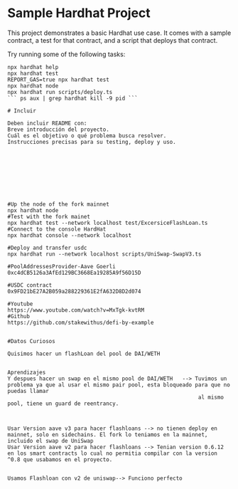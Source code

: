 # Sample Hardhat Project

This project demonstrates a basic Hardhat use case. It comes with a sample contract, a test for that contract, and a script that deploys that contract.

Try running some of the following tasks:

```shell
npx hardhat help
npx hardhat test
REPORT_GAS=true npx hardhat test
npx hardhat node
npx hardhat run scripts/deploy.ts
``` ps aux | grep hardhat kill -9 pid ```

# Incluir

Deben incluir README con:
Breve introducción del proyecto.
Cuál es el objetivo o qué problema busca resolver.
Instrucciones precisas para su testing, deploy y uso.









#Up the node of the fork mainnet 
npx hardhat node 
#Test with the fork mainet
npx hardhat test --network localhost test/ExcersiceFlashLoan.ts 
#Connect to the console HardHat
npx hardhat console --network localhost

#Deploy and transfer usdc 
npx hardhat run --network localhost scripts/UniSwap-SwapV3.ts 

#PoolAddressesProvider-Aave Goerli 
0xc4dCB5126a3AfEd129BC3668Ea19285A9f56D15D

#USDC contract
0x9FD21bE27A2B059a288229361E2fA632D8D2d074

#Youtube
https://www.youtube.com/watch?v=MxTgk-kvtRM
#Github
https://github.com/stakewithus/defi-by-example


#Datos Curiosos 

Quisimos hacer un flashLoan del pool de DAI/WETH 


Aprendizajes
Y despues hacer un swap en el mismo pool de DAI/WETH   --> Tuvimos un problema ya que al usar el mismo pair pool, esta bloqueado para que no puedas llamar 
                                                            al mismo pool, tiene un guard de reentrancy. 
                                                            
                                                            
                                                            
Usar Version aave v3 para hacer flashloans --> no tienen deploy en mainnet, solo en sidechains. El fork lo teniamos en la mainnet, incluido el swap de UniSwap
Usar Version aave v2 para hacer flashloans --> Tenian version 0.6.12 en los smart contracts lo cual no permitia compilar con la version ^0.8 que usabamos en el proyecto.


Usamos Flashloan con v2 de uniswap--> Funciono perfecto
